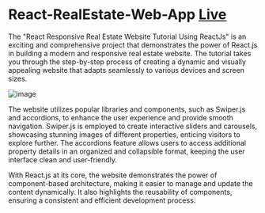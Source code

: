 # React-RealEstate-Web-App [Live](https://react-real-estate-web-app.vercel.app/)
The "React Responsive Real Estate Website Tutorial Using ReactJs" is an exciting and comprehensive project that demonstrates the power of React.js in building a modern and responsive real estate website. The tutorial takes you through the step-by-step process of creating a dynamic and visually appealing website that adapts seamlessly to various devices and screen sizes.

![image](https://github.com/pranav-nani/React-RealEstate-Web-App/assets/88759848/525a2663-ef3f-4ca1-8b77-f50d44b04392)

The website utilizes popular libraries and components, such as Swiper.js and accordions, to enhance the user experience and provide smooth navigation. Swiper.js is employed to create interactive sliders and carousels, showcasing stunning images of different properties, enticing visitors to explore further. The accordions feature allows users to access additional property details in an organized and collapsible format, keeping the user interface clean and user-friendly.

With React.js at its core, the website demonstrates the power of component-based architecture, making it easier to manage and update the content dynamically. It also highlights the reusability of components, ensuring a consistent and efficient development process. 
